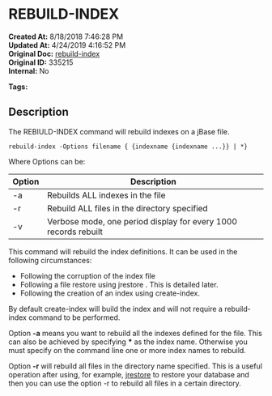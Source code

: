 # REBUILD-INDEX

**Created At:** 8/18/2018 7:46:28 PM  
**Updated At:** 4/24/2019 4:16:52 PM  
**Original Doc:** [rebuild-index](https://docs.jbase.com/48152-indexes/rebuild-index)  
**Original ID:** 335215  
**Internal:** No  

**Tags:**
<badge text='build-index' vertical='middle' />

## Description 

The REBIULD-INDEX command will rebuild indexes on a jBase file.

```
rebuild-index -Options filename { {indexname {indexname ...}} | *}
```

Where Options can be:




| Option<br> | Description<br> |
| --- | --- |
| -a<br> | Rebuilds ALL indexes in the file |
| -r | Rebuild ALL files in the directory specified |
| -v | Verbose mode, one period display for every 1000 records rebuilt |




This command will rebuild the index definitions. It can be used in the following circumstances:

- Following the corruption of the index file
- Following a file restore using jrestore . This is detailed later.
- Following the creation of an index using create-index.


By default create-index will build the index and will not require a rebuild-index command to be performed.

Option **-a** means you want to rebuild all the indexes defined for the file. This can also be achieved by specifying **\*** as the index name. Otherwise you must specify on the command line one or more index names to rebuild.

Option **-r** will rebuild all files in the directory name specified. This is a useful operation after using, for example, [jrestore](https://https://static.zumasys.com/jbase/r99/knowledgebase/manuals/3.0/30manpages/man/adv22_JRESTORE.htm) to restore your database and then you can use the option -r to rebuild all files in a certain directory.


